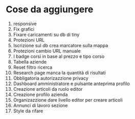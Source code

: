 # Cose da aggiungere

1. responsive
2. Fix grafici
3. Fixare caricamenti su db di tiny
4. Protezioni URL
5. Iscrizione sul db crea marcatore sulla mappa
6. Protezioni cambio URL manuale
7. I badge corsi in base al prezzo e tipo corso 
10. Tabella aziende
11. Reset filtro ricerca
12. Research page manca la quantità di risultati
16. Obbligatoria autorizazzione privacy
18. Dashboard amministratore e pulsante anteprima profilo
19. Creazione articoli da ruolo editor
20. Creazione profilo azienda
21. Organizazzione dare livello editor per creare articoli
22. Annunci di lavoro sezione
23. Style da rifare
